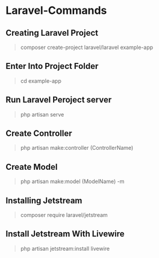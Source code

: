 # Laravel-Commands

## Creating Laravel Project
> composer create-project laravel/laravel example-app

## Enter Into Project Folder
> cd example-app


## Run Laravel Peroject server
> php artisan serve


## Create Controller
> php artisan make:controller (ControllerName)

## Create Model
> php artisan make:model (ModelName) -m


## Installing Jetstream 
> composer require laravel/jetstream


## Install Jetstream With Livewire 
> php artisan jetstream:install livewire
































































































































